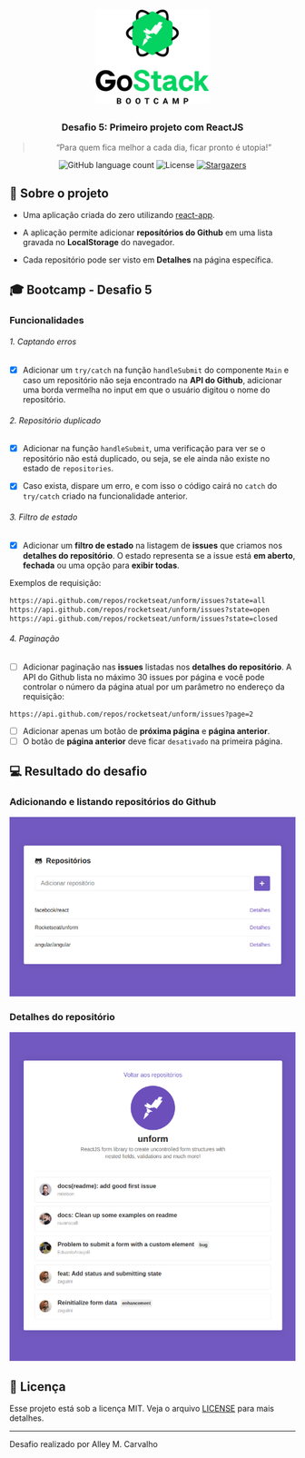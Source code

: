 <h1 align="center">
    <img src=".github/gostack-logo.png" width="200px" alt="GoStack" />
</h1>

<h3 align="center">
  Desafio 5: Primeiro projeto com ReactJS
</h3>

<blockquote align="center">“Para quem fica melhor a cada dia, ficar pronto é utopia!”</blockquote>

<p align="center">
  <img src="https://img.shields.io/github/languages/count/alleycarvalho/bootcamp-gostack-desafio-05?color=%2304D361" alt="GitHub language count">

  <img src="https://img.shields.io/badge/license-MIT-%2304D361" alt="License">

  <a href="https://github.com/alleycarvalho/bootcamp-gostack-desafio-05/stargazers">
    <img src="https://img.shields.io/github/stars/alleycarvalho/bootcamp-gostack-desafio-05?style=social" alt="Stargazers">
  </a>
</p>

## :rocket: Sobre o projeto

- Uma aplicação criada do zero utilizando [react-app](https://create-react-app.dev/docs/getting-started).

- A aplicação permite adicionar **reposítórios do Github** em uma lista gravada no **LocalStorage** do navegador.

- Cada repositório pode ser visto em **Detalhes** na página específica.

## :mortar_board: Bootcamp - Desafio 5

### Funcionalidades

###### 1. Captando erros

- [x] Adicionar um `try/catch` na função `handleSubmit` do componente `Main` e caso um repositório não seja encontrado na **API do Github**, adicionar uma borda vermelha no input em que o usuário digitou o nome do repositório.

###### 2. Repositório duplicado

- [x] Adicionar na função `handleSubmit`, uma verificação para ver se o repositório não está duplicado, ou seja, se ele ainda não existe no estado de `repositories`.

- [x] Caso exista, dispare um erro, e com isso o código cairá no `catch` do `try/catch` criado na funcionalidade anterior.

###### 3. Filtro de estado

- [x] Adicionar um **filtro de estado** na listagem de **issues** que criamos nos **detalhes do repositório**. O estado representa se a issue está **em aberto**, **fechada** ou uma opção para **exibir todas**.

Exemplos de requisição:

```
https://api.github.com/repos/rocketseat/unform/issues?state=all
https://api.github.com/repos/rocketseat/unform/issues?state=open
https://api.github.com/repos/rocketseat/unform/issues?state=closed
```

###### 4. Paginação

- [ ] Adicionar paginação nas **issues** listadas nos **detalhes do repositório**. A API do Github lista no máximo 30 issues por página e você pode controlar o número da página atual por um parâmetro no endereço da requisição:

```
https://api.github.com/repos/rocketseat/unform/issues?page=2
```

- [ ] Adicionar apenas um botão de **próxima página** e **página anterior**.
- [ ] O botão de **página anterior** deve ficar `desativado` na primeira página.

## :computer: Resultado do desafio

### Adicionando e listando repositórios do Github

![Lista de Repositórios](.github/list.png)

### Detalhes do repositório

![Detalhes do repositório](.github/details.png)

## :memo: Licença

Esse projeto está sob a licença MIT. Veja o arquivo [LICENSE](LICENSE.md) para mais detalhes.

---

Desafio realizado por Alley M. Carvalho

